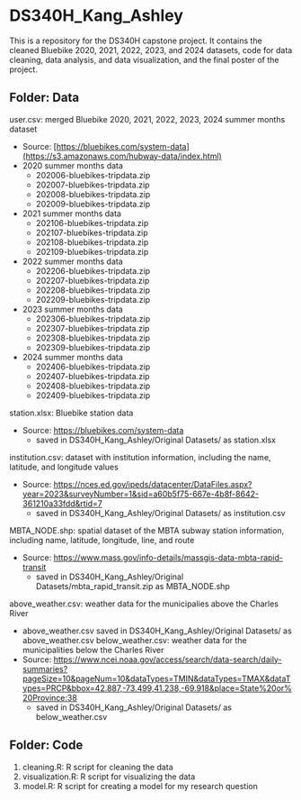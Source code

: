 # DS340H_Kang_Ashley
This is a repository for the DS340H capstone project. 
It contains the cleaned Bluebike 2020, 2021, 2022, 2023, and 2024 datasets, code for data cleaning, data analysis, and data visualization, and the final poster of the project. 

## Folder: Data
user.csv: merged Bluebike 2020, 2021, 2022, 2023, 2024 summer months dataset
- Source: [https://bluebikes.com/system-data](https://s3.amazonaws.com/hubway-data/index.html)
- 2020 summer months data
  - 202006-bluebikes-tripdata.zip
  - 202007-bluebikes-tripdata.zip
  - 202008-bluebikes-tripdata.zip
  - 202009-bluebikes-tripdata.zip
- 2021 summer months data
  - 202106-bluebikes-tripdata.zip
  - 202107-bluebikes-tripdata.zip
  - 202108-bluebikes-tripdata.zip
  - 202109-bluebikes-tripdata.zip
- 2022 summer months data
  - 202206-bluebikes-tripdata.zip
  - 202207-bluebikes-tripdata.zip
  - 202208-bluebikes-tripdata.zip
  - 202209-bluebikes-tripdata.zip
- 2023 summer months data
  - 202306-bluebikes-tripdata.zip
  - 202307-bluebikes-tripdata.zip
  - 202308-bluebikes-tripdata.zip
  - 202309-bluebikes-tripdata.zip
- 2024 summer months data
  - 202406-bluebikes-tripdata.zip
  - 202407-bluebikes-tripdata.zip
  - 202408-bluebikes-tripdata.zip
  - 202409-bluebikes-tripdata.zip
 
station.xlsx: Bluebike station data
- Source: https://bluebikes.com/system-data
  - saved in DS340H_Kang_Ashley/Original Datasets/ as station.xlsx

institution.csv: dataset with institution information, including the name, latitude, and longitude values
- Source: https://nces.ed.gov/ipeds/datacenter/DataFiles.aspx?year=2023&surveyNumber=1&sid=a60b5f75-667e-4b8f-8642-361210a33fdd&rtid=7
  - saved in DS340H_Kang_Ashley/Original Datasets/ as institution.csv

MBTA_NODE.shp: spatial dataset of the MBTA subway station information, including name, latitude, longitude, line, and route
- Source: https://www.mass.gov/info-details/massgis-data-mbta-rapid-transit
  - saved in DS340H_Kang_Ashley/Original Datasets/mbta_rapid_transit.zip as MBTA_NODE.shp

above_weather.csv: weather data for the municipalies above the Charles River
  - above_weather.csv saved in DS340H_Kang_Ashley/Original Datasets/ as above_weather.csv
below_weather.csv: weather data for the municipalities below the Charles River
- Source: https://www.ncei.noaa.gov/access/search/data-search/daily-summaries?pageSize=10&pageNum=10&dataTypes=TMIN&dataTypes=TMAX&dataTypes=PRCP&bbox=42.887,-73.499,41.238,-69.918&place=State%20or%20Province:38
  - saved in DS340H_Kang_Ashley/Original Datasets/ as below_weather.csv

## Folder: Code
1. cleaning.R: R script for cleaning the data
2. visualization.R: R script for visualizing the data
3. model.R: R script for creating a model for my research question


  
